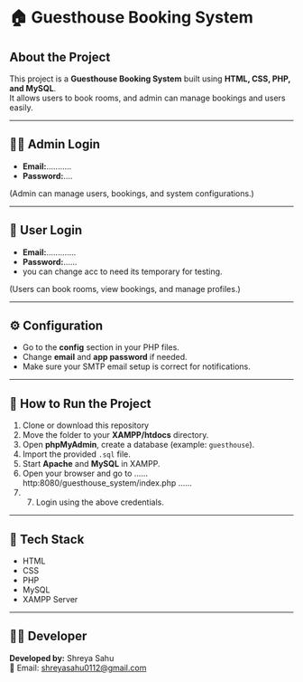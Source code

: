 # 🏠 Guesthouse Booking System

##  About the Project
This project is a **Guesthouse Booking System** built using **HTML, CSS, PHP, and MySQL**.  
It allows users to book rooms, and admin can manage bookings and users easily.

---

## 👩‍💼 Admin Login
- **Email:**...........
- **Password:**....

(Admin can manage users, bookings, and system configurations.)

---

## 👤 User Login
- **Email:**.............
- **Password:**......
- you can change acc to need its temporary for testing.

(Users can book rooms, view bookings, and manage profiles.)

---

## ⚙️ Configuration
- Go to the **config** section in your PHP files.  
- Change **email** and **app password** if needed.  
- Make sure your SMTP email setup is correct for notifications.

---

## 🚀 How to Run the Project
1. Clone or download this repository
2. Move the folder to your **XAMPP/htdocs** directory.  
3. Open **phpMyAdmin**, create a database (example: `guesthouse`).  
4. Import the provided `.sql` file.  
5. Start **Apache** and **MySQL** in XAMPP.  
6. Open your browser and go to ......   http:8080/guesthouse_system/index.php   ......
7. 7. Login using the above credentials.

---

## 🧰 Tech Stack
- HTML  
- CSS  
- PHP  
- MySQL  
- XAMPP Server  

---

## 👩‍💻 Developer
**Developed by:** Shreya Sahu  
📧 Email: shreyasahu0112@gmail.com  
